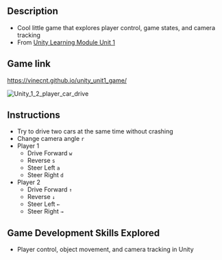 ## Description
- Cool little game that explores player control, game states, and camera tracking
- From [Unity Learning Module Unit 1](https://learn.unity.com/project/unit-1-driving-simulation?tab=overview)

## Game link
https://vinecnt.github.io/unity_unit1_game/

![Unity_1_2_player_car_drive](https://github.com/Vinecnt/unity_unit1_game/assets/14827962/f884e07f-c4aa-436d-9d58-c8b4c86a7c39)

## Instructions
- Try to drive two cars at the same time without crashing
- Change camera angle ```r```
- Player 1
  - Drive Forward ```w```
  - Reverse ```s```
  - Steer Left ```a```
  - Steer Right ```d```
- Player 2
  - Drive Forward ```↑```
  - Reverse ```↓```
  - Steer Left ```←```
  - Steer Right ```→```
## Game Development Skills Explored
- Player control, object movement, and camera tracking in Unity
